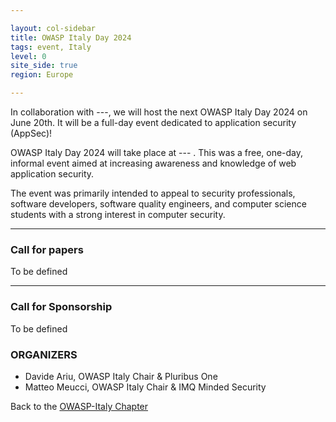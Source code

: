 ```yaml
---

layout: col-sidebar
title: OWASP Italy Day 2024
tags: event, Italy
level: 0
site_side: true
region: Europe

---
```


In collaboration with ---, we will host the next OWASP Italy Day 2024 on June 20th. It will be a full-day event dedicated to application security (AppSec)!

OWASP Italy Day 2024 will take place at --- . This was a free, one-day, informal event aimed at increasing awareness and knowledge of web application security.

The event was primarily intended to appeal to security professionals, software developers, software quality engineers, and computer science students with a strong interest in computer security. 


---


### Call for papers 

To be defined

---


### Call for Sponsorship 

To be defined



### ORGANIZERS
- Davide Ariu, OWASP Italy Chair & Pluribus One
- Matteo Meucci, OWASP Italy Chair & IMQ Minded Security


Back to the [OWASP-Italy Chapter](https://owasp.org/www-chapter-italy)

